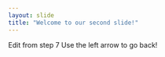 ```yaml
---
layout: slide
title: "Welcome to our second slide!"
---
```

Edit from step 7
Use the left arrow to go back!
